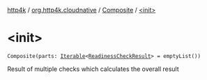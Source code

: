 [http4k](../../index.md) / [org.http4k.cloudnative](../index.md) / [Composite](index.md) / [&lt;init&gt;](./-init-.md)

# &lt;init&gt;

`Composite(parts: `[`Iterable`](https://kotlinlang.org/api/latest/jvm/stdlib/kotlin.collections/-iterable/index.html)`<`[`ReadinessCheckResult`](../-readiness-check-result/index.md)`> = emptyList())`

Result of multiple checks which calculates the overall result

